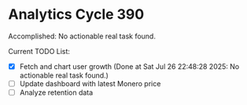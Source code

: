 # Analytics Cycle 390

Accomplished: No actionable real task found.

Current TODO List:

- [x] Fetch and chart user growth  (Done at Sat Jul 26 22:48:28 2025: No actionable real task found.)
- [ ] Update dashboard with latest Monero price
- [ ] Analyze retention data